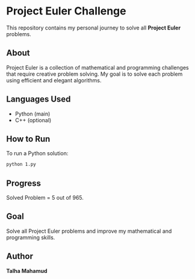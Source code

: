 # Project Euler Challenge

This repository contains my personal journey to solve all **Project Euler** problems.

## About
Project Euler is a collection of mathematical and programming challenges that require creative problem solving. My goal is to solve each problem using efficient and elegant algorithms.

## Languages Used
- Python (main)
- C++ (optional)

## How to Run
To run a Python solution:
```bash
python 1.py
```

## Progress
Solved Problem = 5 out of 965.

## Goal
Solve all Project Euler problems and improve my mathematical and programming skills.

## Author
**Talha Mahamud**

